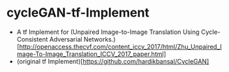 # cycleGAN-tf-Implement
* A tf Implement for (Unpaired Image-to-Image Translation Using Cycle-Consistent Adversarial Networks.)[http://openaccess.thecvf.com/content_iccv_2017/html/Zhu_Unpaired_Image-To-Image_Translation_ICCV_2017_paper.html]  
* (original tf Implement)[https://github.com/hardikbansal/CycleGAN]
